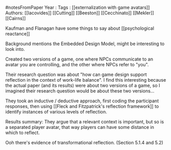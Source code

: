 #notesFromPaper
Year   :
Tags   : [[externalization with game avatars]]
Authors: [[Iacovides]] [[Cutting]] [[Beeston]] [[Cecchinato]] [[Mekler]] [[Cairns]]

Kaufman and Flanagan have some things to say about [[psychological reactance]]

Background mentions the Embedded Design Model, might be interesting to look into.

Created two versions of a game, one where NPCs communicate to an avatar you are controlling, and the other where NPCs refer to "you".

Their research question was about "how can game design support reflection in the context of work-life balance". I find this interesting because the actual paper (and its results) were about two versions of a game, so I imagined their research question would be about these two versions...

They took an inductive / deductive approach, first coding the participant responses, then using [[Fleck and Fitzpatrick's reflection framework]] to identify instances of various levels of reflection.

Results summary: They argue that a relevant context is important, but so is a separated player avatar, that way players can have some distance in which to reflect.

Ooh there's evidence of transformational reflection. (Section 5.1.4 and 5.2)

